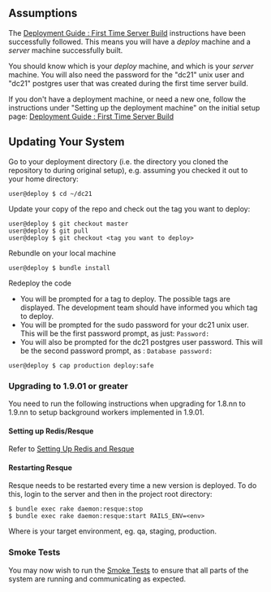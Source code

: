 ## Assumptions
The
[Deployment Guide : First Time Server Build](Deployment_Guide_-_First_Time_Server_Build.md) instructions have been successfully followed. This means you will have a _deploy_ machine and a _server_ machine successfully built.

You should know which is your _deploy_ machine, and which is your _server_ machine. You will also need the password for the "dc21" unix user and "dc21" postgres user that was created during the first time server build.

If you don't have a deployment machine, or need a new one, follow the instructions under "Setting up the deployment machine" on the initial setup page: [Deployment Guide : First Time Server Build](Deployment_Guide_-_First_Time_Server_Build.md)

## Updating Your System
Go to your deployment directory (i.e. the directory you cloned the repository to during original setup), e.g. assuming you checked it out to your home directory:
```
user@deploy $ cd ~/dc21
```
Update your copy of the repo and check out the tag you want to deploy:
```
user@deploy $ git checkout master
user@deploy $ git pull
user@deploy $ git checkout <tag you want to deploy>
```
Rebundle on your local machine
```
user@deploy $ bundle install
```
Redeploy the code
* You will be prompted for a tag to deploy. The possible tags are displayed. The development team should have informed you which tag to deploy.
* You will be prompted for the sudo password for your dc21 unix user. This will be the first password prompt, as just: `Password: `
* You will also be prompted for the dc21 postgres user password. This will be the second password prompt, as : `Database password: `

```
user@deploy $ cap production deploy:safe
```

### Upgrading to 1.9.01 or greater
You need to run the following instructions when upgrading for 1.8.nn to 1.9.nn to setup background workers implemented in 1.9.01.

#### Setting up Redis/Resque
Refer to [Setting Up Redis and Resque](Setting_up_redis_and_resque.md)

#### Restarting Resque
Resque needs to be restarted every time a new version is deployed. To do this, login to the server and then in the project root directory:
```
$ bundle exec rake daemon:resque:stop
$ bundle exec rake daemon:resque:start RAILS_ENV=<env>
```
Where is your target environment, eg. qa, staging, production.

### Smoke Tests
You may now wish to run the [Smoke Tests](Smoke_tests.md) to ensure that all parts of the system are running and communicating as expected.
